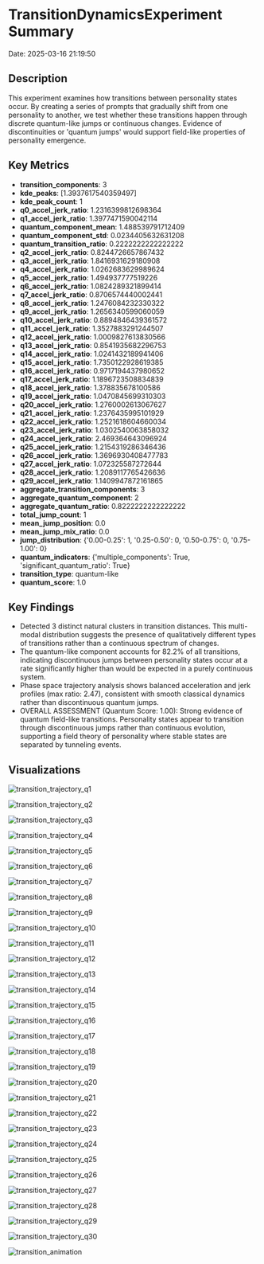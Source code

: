 # TransitionDynamicsExperiment Summary

Date: 2025-03-16 21:19:50

## Description

This experiment examines how transitions between personality states occur. By creating a series of prompts that gradually shift from one personality to another, we test whether these transitions happen through discrete quantum-like jumps or continuous changes. Evidence of discontinuities or 'quantum jumps' would support field-like properties of personality emergence.

## Key Metrics

- **transition_components**: 3
- **kde_peaks**: [1.3937617540359497]
- **kde_peak_count**: 1
- **q0_accel_jerk_ratio**: 1.2316399812698364
- **q1_accel_jerk_ratio**: 1.3977471590042114
- **quantum_component_mean**: 1.488539791712409
- **quantum_component_std**: 0.0234405632631208
- **quantum_transition_ratio**: 0.2222222222222222
- **q2_accel_jerk_ratio**: 0.8244726657867432
- **q3_accel_jerk_ratio**: 1.8416931629180908
- **q4_accel_jerk_ratio**: 1.0262683629989624
- **q5_accel_jerk_ratio**: 1.494937777519226
- **q6_accel_jerk_ratio**: 1.0824289321899414
- **q7_accel_jerk_ratio**: 0.8706574440002441
- **q8_accel_jerk_ratio**: 1.2476084232330322
- **q9_accel_jerk_ratio**: 1.2656340599060059
- **q10_accel_jerk_ratio**: 0.8894846439361572
- **q11_accel_jerk_ratio**: 1.3527883291244507
- **q12_accel_jerk_ratio**: 1.0009827613830566
- **q13_accel_jerk_ratio**: 0.8541935682296753
- **q14_accel_jerk_ratio**: 1.0241432189941406
- **q15_accel_jerk_ratio**: 1.7350122928619385
- **q16_accel_jerk_ratio**: 0.9717194437980652
- **q17_accel_jerk_ratio**: 1.1896723508834839
- **q18_accel_jerk_ratio**: 1.378835678100586
- **q19_accel_jerk_ratio**: 1.0470845699310303
- **q20_accel_jerk_ratio**: 1.2760002613067627
- **q21_accel_jerk_ratio**: 1.2376435995101929
- **q22_accel_jerk_ratio**: 1.2521618604660034
- **q23_accel_jerk_ratio**: 1.0302540063858032
- **q24_accel_jerk_ratio**: 2.469364643096924
- **q25_accel_jerk_ratio**: 1.2154319286346436
- **q26_accel_jerk_ratio**: 1.3696930408477783
- **q27_accel_jerk_ratio**: 1.072325587272644
- **q28_accel_jerk_ratio**: 1.2089117765426636
- **q29_accel_jerk_ratio**: 1.1409947872161865
- **aggregate_transition_components**: 3
- **aggregate_quantum_component**: 2
- **aggregate_quantum_ratio**: 0.8222222222222222
- **total_jump_count**: 1
- **mean_jump_position**: 0.0
- **mean_jump_mix_ratio**: 0.0
- **jump_distribution**: {'0.00-0.25': 1, '0.25-0.50': 0, '0.50-0.75': 0, '0.75-1.00': 0}
- **quantum_indicators**: {'multiple_components': True, 'significant_quantum_ratio': True}
- **transition_type**: quantum-like
- **quantum_score**: 1.0

## Key Findings

- Detected 3 distinct natural clusters in transition distances. This multi-modal distribution suggests the presence of qualitatively different types of transitions rather than a continuous spectrum of changes.
- The quantum-like component accounts for 82.2% of all transitions, indicating discontinuous jumps between personality states occur at a rate significantly higher than would be expected in a purely continuous system.
- Phase space trajectory analysis shows balanced acceleration and jerk profiles (max ratio: 2.47), consistent with smooth classical dynamics rather than discontinuous quantum jumps.
- OVERALL ASSESSMENT (Quantum Score: 1.00): Strong evidence of quantum field-like transitions. Personality states appear to transition through discontinuous jumps rather than continuous evolution, supporting a field theory of personality where stable states are separated by tunneling events.

## Visualizations

![transition_trajectory_q1](../visualizations/transition_trajectory_001.png)

![transition_trajectory_q2](../visualizations/transition_trajectory_002.png)

![transition_trajectory_q3](../visualizations/transition_trajectory_003.png)

![transition_trajectory_q4](../visualizations/transition_trajectory_004.png)

![transition_trajectory_q5](../visualizations/transition_trajectory_005.png)

![transition_trajectory_q6](../visualizations/transition_trajectory_006.png)

![transition_trajectory_q7](../visualizations/transition_trajectory_007.png)

![transition_trajectory_q8](../visualizations/transition_trajectory_008.png)

![transition_trajectory_q9](../visualizations/transition_trajectory_009.png)

![transition_trajectory_q10](../visualizations/transition_trajectory_010.png)

![transition_trajectory_q11](../visualizations/transition_trajectory_011.png)

![transition_trajectory_q12](../visualizations/transition_trajectory_012.png)

![transition_trajectory_q13](../visualizations/transition_trajectory_013.png)

![transition_trajectory_q14](../visualizations/transition_trajectory_014.png)

![transition_trajectory_q15](../visualizations/transition_trajectory_015.png)

![transition_trajectory_q16](../visualizations/transition_trajectory_016.png)

![transition_trajectory_q17](../visualizations/transition_trajectory_017.png)

![transition_trajectory_q18](../visualizations/transition_trajectory_018.png)

![transition_trajectory_q19](../visualizations/transition_trajectory_019.png)

![transition_trajectory_q20](../visualizations/transition_trajectory_020.png)

![transition_trajectory_q21](../visualizations/transition_trajectory_021.png)

![transition_trajectory_q22](../visualizations/transition_trajectory_022.png)

![transition_trajectory_q23](../visualizations/transition_trajectory_023.png)

![transition_trajectory_q24](../visualizations/transition_trajectory_024.png)

![transition_trajectory_q25](../visualizations/transition_trajectory_025.png)

![transition_trajectory_q26](../visualizations/transition_trajectory_026.png)

![transition_trajectory_q27](../visualizations/transition_trajectory_027.png)

![transition_trajectory_q28](../visualizations/transition_trajectory_028.png)

![transition_trajectory_q29](../visualizations/transition_trajectory_029.png)

![transition_trajectory_q30](../visualizations/transition_trajectory_030.png)

![transition_animation](../visualizations/transition_animation_031.gif)

